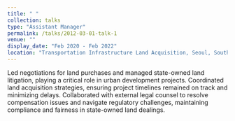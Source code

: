```yaml
---
title: " "
collection: talks
type: "Assistant Manager"
permalink: /talks/2012-03-01-talk-1
venue: ""
display_date: "Feb 2020 - Feb 2022"
location: "Transportation Infrastructure Land Acquisition, Seoul, South Korea"
---
```


Led negotiations for land purchases and managed state-owned land litigation, playing a critical role in urban development projects. Coordinated land acquisition strategies, ensuring project timelines remained on track and minimizing delays. Collaborated with external legal counsel to resolve compensation issues and navigate regulatory challenges, maintaining compliance and fairness in state-owned land dealings.
